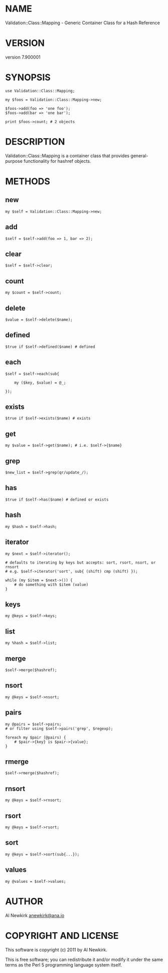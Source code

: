 # NAME

Validation::Class::Mapping - Generic Container Class for a Hash Reference

# VERSION

version 7.900001

# SYNOPSIS

    use Validation::Class::Mapping;

    my $foos = Validation::Class::Mapping->new;

    $foos->add(foo => 'one foo');
    $foos->add(bar => 'one bar');

    print $foos->count; # 2 objects

# DESCRIPTION

Validation::Class::Mapping is a container class that provides general-purpose
functionality for hashref objects.

# METHODS

## new

    my $self = Validation::Class::Mapping->new;

## add

    $self = $self->add(foo => 1, bar => 2);

## clear

    $self = $self->clear;

## count

    my $count = $self->count;

## delete

    $value = $self->delete($name);

## defined

    $true if $self->defined($name) # defined

## each

    $self = $self->each(sub{

        my ($key, $value) = @_;

    });

## exists

    $true if $self->exists($name) # exists

## get

    my $value = $self->get($name); # i.e. $self->{$name}

## grep

    $new_list = $self->grep(qr/update_/);

## has

    $true if $self->has($name) # defined or exists

## hash

    my $hash = $self->hash;

## iterator

    my $next = $self->iterator();

    # defaults to iterating by keys but accepts: sort, rsort, nsort, or rnsort
    # e.g. $self->iterator('sort', sub{ (shift) cmp (shift) });

    while (my $item = $next->()) {
        # do something with $item (value)
    }

## keys

    my @keys = $self->keys;

## list

    my %hash = $self->list;

## merge

    $self->merge($hashref);

## nsort

    my @keys = $self->nsort;

## pairs

    my @pairs = $self->pairs;
    # or filter using $self->pairs('grep', $regexp);

    foreach my $pair (@pairs) {
        # $pair->{key} is $pair->{value};
    }

## rmerge

    $self->rmerge($hashref);

## rnsort

    my @keys = $self->rnsort;

## rsort

    my @keys = $self->rsort;

## sort

    my @keys = $self->sort(sub{...});

## values

    my @values = $self->values;

# AUTHOR

Al Newkirk <anewkirk@ana.io>

# COPYRIGHT AND LICENSE

This software is copyright (c) 2011 by Al Newkirk.

This is free software; you can redistribute it and/or modify it under
the same terms as the Perl 5 programming language system itself.
